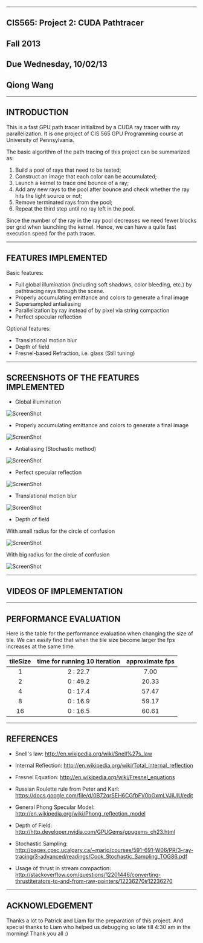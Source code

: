 -------------------------------------------------------------------------------
CIS565: Project 2: CUDA Pathtracer
-------------------------------------------------------------------------------
Fall 2013
-------------------------------------------------------------------------------
Due Wednesday, 10/02/13
-------------------------------------------------------------------------------
Qiong Wang
-------------------------------------------------------------------------------


-------------------------------------------------------------------------------
INTRODUCTION
-------------------------------------------------------------------------------
This is a fast GPU path tracer initialized by a CUDA ray tracer with ray parallelization. It is one project of CIS 565 GPU Programming course at University of Pennsylvania.

The basic algorithm of the path tracing of this project can be summarized as:

1. Build a pool of rays that need to be tested;
2. Construct an image that each color can be accumulated;
3. Launch a kernel to trace one bounce of a ray;
4. Add any new rays to the pool after bounce and check whether the ray hits the light source or not;
5. Remove terminated rays from the pool;
6. Repeat the third step until no ray left in the pool.

Since the number of the ray in the ray pool decreases we need fewer blocks per grid when launching the kernel. Hence, we can have a quite fast execution speed for the path tracer.


-------------------------------------------------------------------------------
FEATURES IMPLEMENTED
-------------------------------------------------------------------------------
Basic features:

* Full global illumination (including soft shadows, color bleeding, etc.) by pathtracing rays through the scene. 
* Properly accumulating emittance and colors to generate a final image
* Supersampled antialiasing
* Parallelization by ray instead of by pixel via string compaction
* Perfect specular reflection

Optional features:

* Translational motion blur
* Depth of field
* Fresnel-based Refraction, i.e. glass (Still tuning)


-------------------------------------------------------------------------------
SCREENSHOTS OF THE FEATURES IMPLEMENTED
-------------------------------------------------------------------------------
* Global illumination

![ScreenShot](https://raw.github.com/GabriellaQiong/Project2-Pathtracer/master/10021534.PNG)

* Properly accumulating emittance and colors to generate a final image

![ScreenShot](https://raw.github.com/GabriellaQiong/Project2-Pathtracer/master/10021636.PNG)

* Antialiasing (Stochastic method)

![ScreenShot](https://raw.github.com/GabriellaQiong/Project2-Pathtracer/master/anti-aliasing.PNG)

* Perfect specular reflection

![ScreenShot](https://raw.github.com/GabriellaQiong/Project2-Pathtracer/master/10021740.PNG)

* Translational motion blur

![ScreenShot]()

* Depth of field

With small radius for the circle of confusion

![ScreenShot](https://raw.github.com/GabriellaQiong/Project2-Pathtracer/master/10022047.PNG)

With big radius for the circle of confusion

![ScreenShot](https://raw.github.com/GabriellaQiong/Project2-Pathtracer/master/10022141.PNG)


-------------------------------------------------------------------------------
VIDEOS OF IMPLEMENTATION
-------------------------------------------------------------------------------




-------------------------------------------------------------------------------
PERFORMANCE EVALUATION
-------------------------------------------------------------------------------
Here is the table for the performance evaluation when changing the size of tile. We can easily find that when the tile size become larger the fps increases at the same time.

| tileSize  |      time for running 10 iteration     |  approximate fps |
|:---------:|:--------------------------------------:|:----------------:|
|     1     |               2 : 22.7                 |       7.00       |
|     2     |               0 : 49.2                 |       20.33      |
|     4     |               0 : 17.4                 |       57.47      |
|     8     |               0 : 16.9                 |       59.17      |
|    16     |               0 : 16.5                 |       60.61      |


-------------------------------------------------------------------------------
REFERENCES
-------------------------------------------------------------------------------
* Snell's law: http://en.wikipedia.org/wiki/Snell%27s_law

* Internal Reflection: http://en.wikipedia.org/wiki/Total_internal_reflection
 
* Fresnel Equation: http://en.wikipedia.org/wiki/Fresnel_equations

* Russian Roulette rule from Peter and Karl: https://docs.google.com/file/d/0B72qrSEH6CGfbFV0bGxmLVJiUlU/edit

* General Phong Specular Model: http://en.wikipedia.org/wiki/Phong_reflection_model

* Depth of Field: http://http.developer.nvidia.com/GPUGems/gpugems_ch23.html

* Stochastic Sampling: http://pages.cpsc.ucalgary.ca/~mario/courses/591-691-W06/PR/3-ray-tracing/3-advanced/readings/Cook_Stochastic_Sampling_TOG86.pdf

* Usage of thrust in stream compaction: http://stackoverflow.com/questions/12201446/converting-thrustiterators-to-and-from-raw-pointers/12236270#12236270

-------------------------------------------------------------------------------
ACKNOWLEDGEMENT
-------------------------------------------------------------------------------
Thanks a lot to Patrick and Liam for the preparation of this project. And special thanks to Liam who helped us debugging so late till 4:30 am in the morning! Thank you all :)
